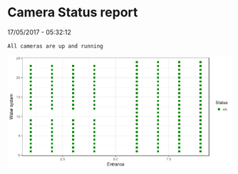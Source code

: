 Camera Status report
================
17/05/2017 - 05:32:12

    All cameras are up and running

![](camreport_files/figure-markdown_github/unnamed-chunk-2-1.png)
